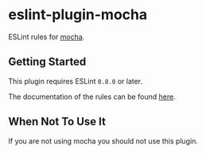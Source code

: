 # eslint-plugin-mocha

ESLint rules for [mocha](http://visionmedia.github.io/mocha/).

## Getting Started

This plugin requires ESLint `0.8.0` or later.

The documentation of the rules can be found [here](docs/rules).

## When Not To Use It

If you are not using mocha you should not use this plugin.
